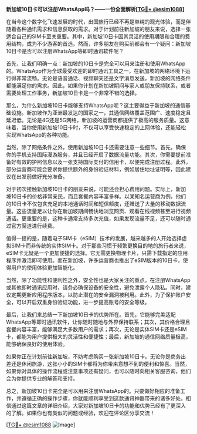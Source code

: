 **新加坡10日卡可以注册WhatsApp吗？——一份全面解析[[TG💪+ @esim1088](https://t.me/s/esim1088)]**

在当今这个数字化飞速发展的时代，出国旅行已经不再是单纯的观光体验，而是伴随着各种通讯需求和信息获取的需求。对于计划前往新加坡的朋友来说，选择一张适合自己的SIM卡至关重要。其中，新加坡10日卡因其灵活的使用期限和合理的费用结构，成为不少游客的首选。然而，许多朋友在购买前都会有一个疑问：新加坡10日卡是否可以注册WhatsApp等即时通讯软件呢？

首先，让我们明确一点：新加坡的10日卡是完全可以用来注册和使用WhatsApp的。WhatsApp作为全球最受欢迎的即时通讯工具之一，在新加坡的网络环境下运行得非常流畅。无论是语音通话、视频聊天还是文字消息发送，新加坡的网络条件都能满足你的需求。因此，如果你计划在新加坡期间与家人或朋友保持联系，或者需要处理工作事务，新加坡10日卡是一个非常不错的选择。

那么，为什么新加坡10日卡能够支持WhatsApp呢？这主要得益于新加坡的通信基础设施。新加坡作为亚洲最发达的国家之一，其通信网络覆盖范围广、速度稳定且延迟低。无论是4G还是5G网络，新加坡的运营商都提供了极高的服务质量。这意味着，当你使用新加坡10日卡时，不仅可以享受快速稳定的上网体验，还能轻松实现WhatsApp的各种功能。

当然，除了网络条件之外，使用新加坡10日卡还需要注意一些细节。首先，确保你的手机支持国际漫游服务，并且已经开启了数据流量功能。其次，你需要提前准备好有效的护照信息以及一张支持国际支付的信用卡，以便完成注册过程。此外，部分运营商可能会要求你提供额外的身份验证材料，例如居住地址证明等，因此建议在出发前做好充分准备。

对于初次接触新加坡10日卡的朋友来说，可能还会担心费用问题。实际上，新加坡10日卡的价格非常亲民，而且套餐内容丰富多样。以某知名运营商为例，他们的10日卡不仅包含充足的本地通话时间和短信额度，还赠送了大量的移动数据流量。这些流量足以让你在新加坡期间畅快地浏览网页、观看在线视频甚至进行视频通话。更重要的是，这种卡通常支持多次充值，如果发现流量不足，还可以随时通过官方渠道进行续费。

值得一提的是，随着电子SIM卡（eSIM）技术的发展，越来越多的人开始选择虚拟SIM卡而非传统的实体SIM卡。对于那些习惯于频繁更换目的地的旅行者来说，eSIM卡无疑是一个更加便捷的选择。它无需更换物理卡片，只需下载指定的应用程序并激活即可使用。而在新加坡，许多运营商也推出了eSIM版本的10日卡，使得用户的使用体验更加智能化。

当然，除了功能性和便利性之外，安全性也是大家关注的重点。在注册WhatsApp或其他即时通讯应用时，请务必确保设备的安全性，避免泄露个人隐私。同时，建议定期更新应用程序版本，以防止潜在的安全漏洞被利用。此外，为了保护账户安全，可以开启双重身份验证功能，进一步提高账号的安全等级。

最后，让我们来总结一下新加坡10日卡的优势所在。首先，它能够完美适配WhatsApp等即时通讯软件，让你随时随地与外界保持联系；其次，其价格合理且套餐内容丰富，能够满足大多数用户的需求；再次，无论是实体SIM卡还是eSIM卡，都能为用户提供极大的灵活性和便捷性；最后，新加坡的通信网络质量极高，能够确保良好的使用体验。

如果你正在计划前往新加坡，不妨考虑购买一张新加坡10日卡。无论你是商务出差还是休闲旅游，这张小小的SIM卡都将为你带来意想不到的便利和惊喜。当然，如果你对具体的操作流程或注意事项还有疑问，也可以随时向相关客服咨询，他们会为你提供专业的解答和支持。

总之，新加坡10日卡完全是可以用来注册WhatsApp的。只要做好相应的准备工作，并遵循正确的操作步骤，你就能顺利享受到这款通讯神器带来的诸多好处。相信通过这篇文章的详细介绍，大家对新加坡10日卡的功能和优势已经有了更深入的了解。如果你也有类似的问题或经验，欢迎在评论区分享交流！

[[TG💪+ @esim1088](https://t.me/s/esim1088) ![Image](https://i.postimg.cc/4NQfJmqS/Snipaste-2025-05-13-00-14-12.png)]